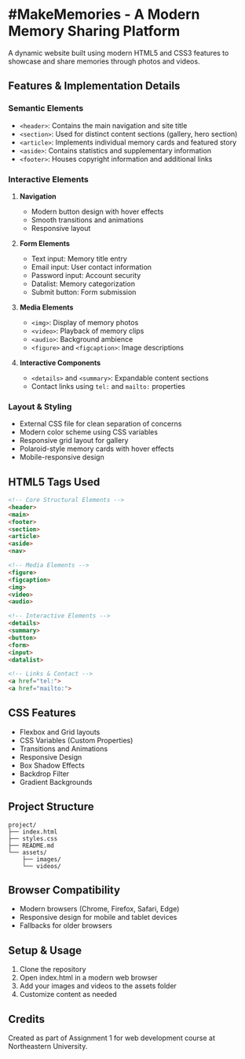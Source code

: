 # #MakeMemories - A Modern Memory Sharing Platform

A dynamic website built using modern HTML5 and CSS3 features to showcase and share memories through photos and videos.

## Features & Implementation Details

### Semantic Elements
- `<header>`: Contains the main navigation and site title
- `<section>`: Used for distinct content sections (gallery, hero section)
- `<article>`: Implements individual memory cards and featured story
- `<aside>`: Contains statistics and supplementary information
- `<footer>`: Houses copyright information and additional links

### Interactive Elements
1. **Navigation**
   - Modern button design with hover effects
   - Smooth transitions and animations
   - Responsive layout

2. **Form Elements**
   - Text input: Memory title entry
   - Email input: User contact information
   - Password input: Account security
   - Datalist: Memory categorization
   - Submit button: Form submission

3. **Media Elements**
   - `<img>`: Display of memory photos
   - `<video>`: Playback of memory clips
   - `<audio>`: Background ambience
   - `<figure>` and `<figcaption>`: Image descriptions

4. **Interactive Components**
   - `<details>` and `<summary>`: Expandable content sections
   - Contact links using `tel:` and `mailto:` properties

### Layout & Styling
- External CSS file for clean separation of concerns
- Modern color scheme using CSS variables
- Responsive grid layout for gallery
- Polaroid-style memory cards with hover effects
- Mobile-responsive design

## HTML5 Tags Used

```html
<!-- Core Structural Elements -->
<header>
<main>
<footer>
<section>
<article>
<aside>
<nav>

<!-- Media Elements -->
<figure>
<figcaption>
<img>
<video>
<audio>

<!-- Interactive Elements -->
<details>
<summary>
<button>
<form>
<input>
<datalist>

<!-- Links & Contact -->
<a href="tel:">
<a href="mailto:">
```

## CSS Features
- Flexbox and Grid layouts
- CSS Variables (Custom Properties)
- Transitions and Animations
- Responsive Design
- Box Shadow Effects
- Backdrop Filter
- Gradient Backgrounds

## Project Structure
```
project/
├── index.html
├── styles.css
├── README.md
└── assets/
    ├── images/
    └── videos/
```

## Browser Compatibility
- Modern browsers (Chrome, Firefox, Safari, Edge)
- Responsive design for mobile and tablet devices
- Fallbacks for older browsers

## Setup & Usage
1. Clone the repository
2. Open index.html in a modern web browser
3. Add your images and videos to the assets folder
4. Customize content as needed

## Credits
Created as part of Assignment 1 for web development course at Northeastern University.
